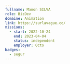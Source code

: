 ```yaml
---
fullname: Manon SILVA
role: BizDev
domaine: Animation
link: https://surlavague.co/
missions:
  - start: 2022-10-24
    end: 2023-04-04
    status: independent
    employer: Octo
badges:
  - segur
---
```


